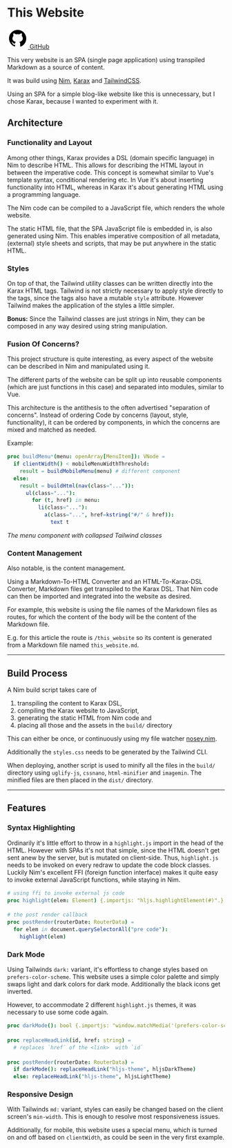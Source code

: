 [creationTime]:- "Feb 13. 2023"
[lastWriteTime]:- "Feb 21. 2023"

# This Website

<a href="https://github.com/aMOPel/nim-karax-website/tree/amopels_content">
<img src="assets/icons8-github.svg" alt="GitHub" class="inline m-1 dark:invert">
GitHub</a>

This very website 
is an SPA (single page application) using transpiled Markdown as a source of content.

It was build 
using [Nim](https://nim-lang.org/), [Karax](https://github.com/karaxnim/karax) and [TailwindCSS](https://tailwindcss.com/).

Using an SPA for a simple blog-like website like this is unnecessary,
but I chose Karax, because I wanted to experiment with it.

## Architecture

### Functionality and Layout

Among other things, Karax provides a DSL (domain specific language)
in Nim to describe HTML.
This allows for describing the HTML layout in between the imperative code.
This concept is somewhat similar to Vue's template syntax, conditional rendering etc.
In Vue it's about inserting functionality into HTML,
whereas in Karax it's about generating HTML using a programming language.

The Nim code can be compiled to a JavaScript file, which renders the whole website.

The static HTML file, that the SPA JavaScript file is embedded in,
is also generated using Nim.
This enables imperative composition of all metadata, 
(external) style sheets and scripts, that may be put anywhere in the static HTML.

### Styles

On top of that, the Tailwind utility classes can be written directly into the
Karax HTML tags.
Tailwind is not strictly necessary to apply style directly to the tags,
since the tags also have a mutable `style` attribute. 
However Tailwind makes the application of the styles a little simpler.

**Bonus:** Since the Tailwind classes are just strings in Nim,
they can be composed in any way desired using string manipulation.

### Fusion Of Concerns?

This project structure is quite interesting, as every aspect of the 
website can be described in Nim and manipulated using it.

The different parts of the website can be split up into reusable components 
(which are just functions in this case) and separated into modules,
similar to Vue.

This architecture is the antithesis to the often advertised 
"separation of concerns". Instead of ordering Code by concerns 
(layout, style, functionality), it can be ordered by components, in which
the concerns are mixed and matched as needed.

Example:

```nim
proc buildMenu*(menu: openArray[MenuItem]): VNode =
  if clientWidth() < mobileMenuWidthThreshold:
    result = buildMobileMenu(menu) # different component
  else:
    result = buildHtml(nav(class="...")):
      ul(class="..."):
        for (t, href) in menu:
          li(class="..."):
            a(class="...", href=kstring("#/" & href)):
              text t
```
*The menu component with collapsed Tailwind classes*

### Content Management

Also notable, is the content management.

Using a Markdown-To-HTML Converter and an HTML-To-Karax-DSL Converter,
Markdown files get transpiled to the Karax DSL.
That Nim code can then be imported and integrated into the website
as desired. 

For example, this website is using the file names of the Markdown 
files as routes, for which the content of the body will be the content of the 
Markdown file. 

E.g. for this article the route is `/this_website` so its content
is generated from a Markdown file named `this_website.md`.

---

## Build Process

A Nim build script takes care of 
1. transpiling the content to Karax DSL,
2. compiling the Karax website to JavaScript,
3. generating the static HTML from Nim code and
4. placing all those and the assets in the `build/` directory

This can either be once,
or continuously using my file watcher [nosey.nim](#/nosey_nim).

Additionally the `styles.css` needs to be generated by the Tailwind CLI.

When deploying, another script is used to minify all the files in the `build/`
directory using `uglify-js`, `cssnano`, `html-minifier` and `imagemin`.
The minified files are then placed in the `dist/` directory.

---

## Features

### Syntax Highlighting

Ordinarily it's little effort to throw in a `highlight.js` import in the head of the HTML.
However with SPAs it's not that simple, since the HTML doesn't get sent anew by 
the server, but is mutated on client-side.
Thus, `highlight.js` needs to be invoked on every redraw to update the code block
classes.
Luckily Nim's excellent FFI (foreign function interface) makes it quite easy to 
invoke external JavaScript functions, while staying in Nim.

```nim
# using ffi to invoke external js code
proc highlight(elem: Element) {.importjs: "hljs.highlightElement(#)".}

# the post render callback
proc postRender(routerDate: RouterData) =
  for elem in document.querySelectorAll("pre code"):
    highlight(elem)
```

### Dark Mode

Using Tailwinds `dark:` variant, it's effortless to change styles based on 
`prefers-color-scheme`.
This website uses a simple color palette and simply swaps light and dark 
colors for dark mode. Additionally the black icons get inverted.

However, to accommodate 2 different `highlight.js` themes, it was necessary to use
some code again.

```nim
proc darkMode(): bool {.importjs: "window.matchMedia('(prefers-color-scheme: dark)').matches".}

proc replaceHeadLink(id, href: string) =
  # replaces `href` of the <link>  with `id`

proc postRender(routerDate: RouterData) =
  if darkMode(): replaceHeadLink("hljs-theme", hljsDarkTheme)
  else: replaceHeadLink("hljs-theme", hljsLightTheme)
```

### Responsive Design

With Tailwinds `md:` variant, styles can easily be changed
based on the client screen's `min-width`.
This is enough to resolve most responsiveness issues.

Additionally, for mobile, this website uses a special menu, which is turned on 
and off based on `clientWidth`, as could be seen in the very first example.

